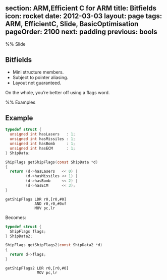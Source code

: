section: ARM,Efficient C for ARM
title: Bitfields
icon: rocket
date: 2012-03-03
layout: page
tags: ARM, EfficientC, Slide, BasicOptimisation
pageOrder: 2100
next: padding
previous: bools
----

%% Slide

## Bitfields

* Mini structure members.
* Subject to pointer aliasing.
* Layout not guaranteed.

On the whole, you’re better off using a flags word.

%% Examples

## Example

``` c
typedef struct {
  unsigned int hasLasers   : 1;
  unsigned int hasMissiles : 1;
  unsigned int hasBomb     : 1;
  unsigned int hasECM      : 1;
} ShipData;

ShipFlags getShipFlags(const ShipData *d)
{
  return (d->hasLasers   << 0) |
         (d->hasMissiles << 1) |
         (d->hasBomb     << 2) |
         (d->hasECM      << 3);
}
```

``` arm
getShipFlags LDR r0,[r0,#0]
             AND r0,r0,#0xf
             MOV pc,lr
```

Becomes:

``` c
typedef struct {
  ShipFlags flags;
} ShipData2;

ShipFlags getShipFlags2(const ShipData2 *d)
{
  return d->flags;
}
```

``` arm
getShipFlags2 LDR r0,[r0,#0]
              MOV pc,lr
```
